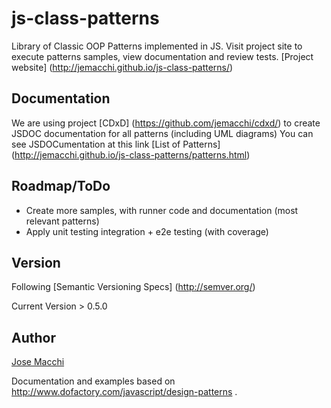 js-class-patterns
=================

Library of Classic OOP Patterns implemented in JS.
Visit project site to execute patterns samples, view documentation and review tests. [Project website] (http://jemacchi.github.io/js-class-patterns/)

## Documentation

We are using project [CDxD] (https://github.com/jemacchi/cdxd/) to create JSDOC documentation for all patterns (including UML diagrams)
You can see JSDOCumentation at this link  [List of Patterns] (http://jemacchi.github.io/js-class-patterns/patterns.html)

## Roadmap/ToDo

* Create more samples, with runner code and documentation (most relevant patterns)
* Apply unit testing integration + e2e testing (with coverage)

## Version

Following [Semantic Versioning Specs] (http://semver.org/)

Current Version > 0.5.0

## Author

[Jose Macchi](https://github.com/jemacchi)

Documentation and examples based on http://www.dofactory.com/javascript/design-patterns .
